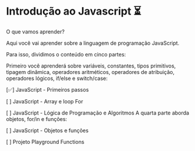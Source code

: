 # Introdução ao Javascript :hourglass_flowing_sand:

O que vamos aprender?

Aqui você vai aprender sobre a linguagem de programação JavaScript.

Para isso, dividimos o conteúdo em cinco partes:

Primeiro você aprenderá sobre variáveis, constantes, tipos primitivos, tipagem dinâmica, operadores aritméticos, operadores de atribuição, operadores lógicos, if/else e switch/case:

[:white_check_mark:] JavaScript - Primeiros passos

[ ] JavaScript - Array e loop For

[ ] JavaScript - Lógica de Programação e Algoritmos
A quarta parte aborda objetos, for/in e funções:

[ ] JavaScript - Objetos e funções

[ ] Projeto Playground Functions